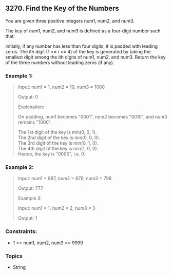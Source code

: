 ## 3270. Find the Key of the Numbers
You are given three positive integers num1, num2, and num3.

The key of num1, num2, and num3 is defined as a four-digit number such that:

Initially, if any number has less than four digits, it is padded with leading zeros.
The ith digit (1 <= i <= 4) of the key is generated by taking the smallest digit among the ith digits of num1, num2, and num3.
Return the key of the three numbers without leading zeros (if any).

### Example 1:

> Input: num1 = 1, num2 = 10, num3 = 1000
> 
> Output: 0
> 
> Explanation:
> 
> On padding, num1 becomes "0001", num2 becomes "0010", and num3 remains "1000".
> 
> The 1st digit of the key is min(0, 0, 1).<br/>
> The 2nd digit of the key is min(0, 0, 0).<br/>
> The 3rd digit of the key is min(0, 1, 0).<br/>
> The 4th digit of the key is min(1, 0, 0).<br/>
> Hence, the key is "0000", i.e. 0.

### Example 2:

> Input: num1 = 987, num2 = 879, num3 = 798
> 
> Output: 777
> 
> Example 3:
> 
> Input: num1 = 1, num2 = 2, num3 = 3
> 
> Output: 1

### Constraints:

- 1 <= num1, num2, num3 <= 9999

### Topics

- String
